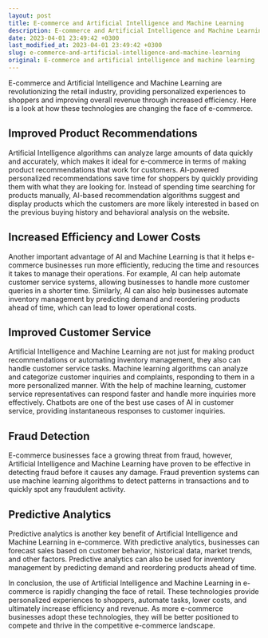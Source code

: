 ```yaml
---
layout: post
title: E-commerce and Artificial Intelligence and Machine Learning
description: E-commerce and Artificial Intelligence and Machine Learning are revolutionizing the retail industry, providing personalized experiences to shoppers and improving overall revenue through increased efficiency.
date: 2023-04-01 23:49:42 +0300
last_modified_at: 2023-04-01 23:49:42 +0300
slug: e-commerce-and-artificial-intelligence-and-machine-learning
original: E-commerce and artificial intelligence and machine learning
---
```

E-commerce and Artificial Intelligence and Machine Learning are revolutionizing the retail industry, providing personalized experiences to shoppers and improving overall revenue through increased efficiency. Here is a look at how these technologies are changing the face of  e-commerce.

## Improved Product Recommendations

Artificial Intelligence algorithms can analyze large amounts of data quickly and accurately, which makes it ideal for e-commerce in terms of making product recommendations that work for customers. AI-powered personalized recommendations save time for shoppers by quickly providing them with what they are looking for. Instead of spending time searching for products manually, AI-based recommendation algorithms suggest and display products which the customers are more likely interested in based on the previous buying history and behavioral analysis on the website.

## Increased Efficiency and Lower Costs

Another important advantage of AI and Machine Learning is that it helps e-commerce businesses run more efficiently, reducing the time and resources it takes to manage their operations. For example, AI can help automate customer service systems, allowing businesses to handle more customer queries in a shorter time. Similarly, AI can also help businesses automate inventory management by predicting demand and reordering products ahead of time, which can lead to lower operational costs.

## Improved Customer Service

Artificial Intelligence and Machine Learning are not just for making product recommendations or automating inventory management, they also can handle customer service tasks. Machine learning algorithms can analyze and categorize customer inquiries and complaints, responding to them in a more personalized manner. With the help of machine learning, customer service representatives can respond faster and handle more inquiries more effectively. Chatbots are one of the best use cases of AI in customer service, providing instantaneous responses to customer inquiries.

## Fraud Detection

E-commerce businesses face a growing threat from fraud, however, Artificial Intelligence and Machine Learning have proven to be effective in detecting fraud before it causes any damage. Fraud prevention systems can use machine learning algorithms to detect patterns in transactions and to quickly spot any fraudulent activity.

## Predictive Analytics

Predictive analytics is another key benefit of Artificial Intelligence and Machine Learning in e-commerce. With predictive analytics, businesses can forecast sales based on customer behavior, historical data, market trends, and other factors. Predictive analytics can also be used for inventory management by predicting demand and reordering products ahead of time.

In conclusion, the use of Artificial Intelligence and Machine Learning in e-commerce is rapidly changing the face of retail. These technologies provide personalized experiences to shoppers, automate tasks, lower costs, and ultimately increase efficiency and revenue. As more e-commerce businesses adopt these technologies, they will be better positioned to compete and thrive in the competitive e-commerce landscape.